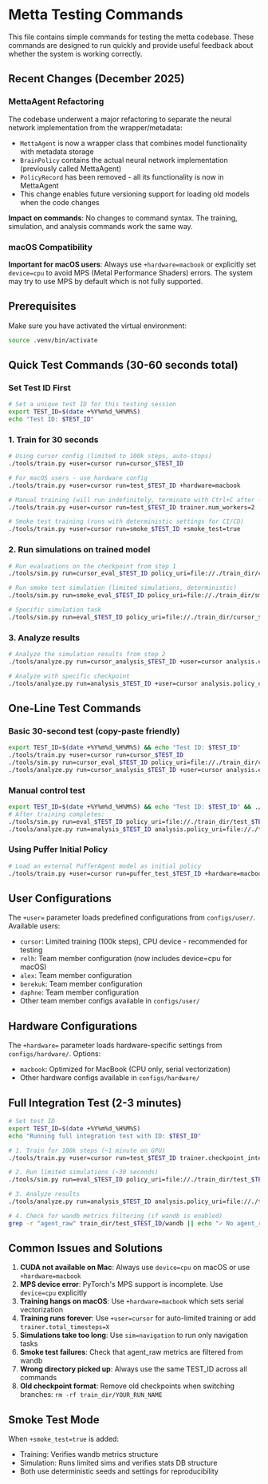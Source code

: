 # Metta Testing Commands

This file contains simple commands for testing the metta codebase. These commands are designed to run quickly and provide useful feedback about whether the system is working correctly.

## Recent Changes (December 2025)

### MettaAgent Refactoring

The codebase underwent a major refactoring to separate the neural network implementation from the wrapper/metadata:
- `MettaAgent` is now a wrapper class that combines model functionality with metadata storage
- `BrainPolicy` contains the actual neural network implementation (previously called MettaAgent)
- `PolicyRecord` has been removed - all its functionality is now in MettaAgent
- This change enables future versioning support for loading old models when the code changes

**Impact on commands**: No changes to command syntax. The training, simulation, and analysis commands work the same way.

### macOS Compatibility

**Important for macOS users**: Always use `+hardware=macbook` or explicitly set `device=cpu` to avoid MPS (Metal Performance Shaders) errors. The system may try to use MPS by default which is not fully supported.

## Prerequisites

Make sure you have activated the virtual environment:

```bash
source .venv/bin/activate
```

## Quick Test Commands (30-60 seconds total)

### Set Test ID First

```bash
# Set a unique test ID for this testing session
export TEST_ID=$(date +%Y%m%d_%H%M%S)
echo "Test ID: $TEST_ID"
```

### 1. Train for 30 seconds

```bash
# Using cursor config (limited to 100k steps, auto-stops)
./tools/train.py +user=cursor run=cursor_$TEST_ID

# For macOS users - use hardware config
./tools/train.py +user=cursor run=test_$TEST_ID +hardware=macbook

# Manual training (will run indefinitely, terminate with Ctrl+C after ~30 seconds)
./tools/train.py +user=cursor run=test_$TEST_ID trainer.num_workers=2

# Smoke test training (runs with deterministic settings for CI/CD)
./tools/train.py +user=cursor run=smoke_$TEST_ID +smoke_test=true
```

### 2. Run simulations on trained model

```bash
# Run evaluations on the checkpoint from step 1
./tools/sim.py run=cursor_eval_$TEST_ID policy_uri=file://./train_dir/cursor_$TEST_ID/checkpoints +user=cursor

# Run smoke test simulation (limited simulations, deterministic)
./tools/sim.py run=smoke_eval_$TEST_ID policy_uri=file://./train_dir/smoke_$TEST_ID/checkpoints +user=cursor +sim_job.smoke_test=true

# Specific simulation task
./tools/sim.py run=eval_$TEST_ID policy_uri=file://./train_dir/cursor_$TEST_ID/checkpoints device=cpu sim=navigation
```

### 3. Analyze results

```bash
# Analyze the simulation results from step 2
./tools/analyze.py run=cursor_analysis_$TEST_ID +user=cursor analysis.eval_db_uri=./train_dir/cursor_eval_$TEST_ID/stats.db

# Analyze with specific checkpoint
./tools/analyze.py run=analysis_$TEST_ID +user=cursor analysis.policy_uri=file://./train_dir/cursor_$TEST_ID/checkpoints analysis.eval_db_uri=./train_dir/cursor_eval_$TEST_ID/stats.db
```

## One-Line Test Commands

### Basic 30-second test (copy-paste friendly)

```bash
export TEST_ID=$(date +%Y%m%d_%H%M%S) && echo "Test ID: $TEST_ID"
./tools/train.py +user=cursor run=cursor_$TEST_ID
./tools/sim.py run=cursor_eval_$TEST_ID policy_uri=file://./train_dir/cursor_$TEST_ID/checkpoints +user=cursor sim=navigation
./tools/analyze.py run=cursor_analysis_$TEST_ID +user=cursor analysis.eval_db_uri=./train_dir/cursor_eval_$TEST_ID/stats.db
```

### Manual control test

```bash
export TEST_ID=$(date +%Y%m%d_%H%M%S) && echo "Test ID: $TEST_ID" && ./tools/train.py +user=cursor run=test_$TEST_ID trainer.total_timesteps=10000 trainer.num_workers=2
# After training completes:
./tools/sim.py run=eval_$TEST_ID policy_uri=file://./train_dir/test_$TEST_ID/checkpoints device=cpu sim=navigation
./tools/analyze.py run=analysis_$TEST_ID analysis.policy_uri=file://./train_dir/test_$TEST_ID/checkpoints analysis.eval_db_uri=./train_dir/eval_$TEST_ID/stats.db
```

### Using Puffer Initial Policy

```bash
# Load an external PufferAgent model as initial policy
./tools/train.py +user=cursor run=puffer_test_$TEST_ID +hardware=macbook trainer.initial_policy.uri=puffer://checkpoints/metta-new/metta.pt
```

## User Configurations

The `+user=` parameter loads predefined configurations from `configs/user/`. Available users:
- `cursor`: Limited training (100k steps), CPU device - recommended for testing
- `relh`: Team member configuration (now includes device=cpu for macOS)
- `alex`: Team member configuration
- `berekuk`: Team member configuration
- `daphne`: Team member configuration
- Other team member configs available in `configs/user/`

## Hardware Configurations

The `+hardware=` parameter loads hardware-specific settings from `configs/hardware/`. Options:
- `macbook`: Optimized for MacBook (CPU only, serial vectorization)
- Other hardware configs available in `configs/hardware/`

## Full Integration Test (2-3 minutes)

```bash
# Set test ID
export TEST_ID=$(date +%Y%m%d_%H%M%S)
echo "Running full integration test with ID: $TEST_ID"

# 1. Train for 100k steps (~1 minute on GPU)
./tools/train.py +user=cursor run=test_$TEST_ID trainer.checkpoint_interval=50 trainer.evaluate_interval=0 trainer.num_workers=2

# 2. Run limited simulations (~30 seconds)
./tools/sim.py run=eval_$TEST_ID policy_uri=file://./train_dir/test_$TEST_ID/checkpoints sim=navigation device=cpu

# 3. Analyze results
./tools/analyze.py run=analysis_$TEST_ID analysis.policy_uri=file://./train_dir/test_$TEST_ID/checkpoints analysis.eval_db_uri=./train_dir/eval_$TEST_ID/stats.db

# 4. Check for wandb metrics filtering (if wandb is enabled)
grep -r "agent_raw" train_dir/test_$TEST_ID/wandb || echo "✓ No agent_raw metrics in wandb logs"
```

## Common Issues and Solutions

1. **CUDA not available on Mac**: Always use `device=cpu` on macOS or use `+hardware=macbook`
2. **MPS device error**: PyTorch's MPS support is incomplete. Use `device=cpu` explicitly
3. **Training hangs on macOS**: Use `+hardware=macbook` which sets serial vectorization
4. **Training runs forever**: Use `+user=cursor` for auto-limited training or add `trainer.total_timesteps=X`
5. **Simulations take too long**: Use `sim=navigation` to run only navigation tasks
6. **Smoke test failures**: Check that agent_raw metrics are filtered from wandb
7. **Wrong directory picked up**: Always use the same TEST_ID across all commands
8. **Old checkpoint format**: Remove old checkpoints when switching branches: `rm -rf train_dir/YOUR_RUN_NAME`

## Smoke Test Mode

When `+smoke_test=true` is added:

- Training: Verifies wandb metrics structure
- Simulation: Runs limited sims and verifies stats DB structure
- Both use deterministic seeds and settings for reproducibility
